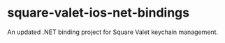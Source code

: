 # square-valet-ios-net-bindings
An updated .NET binding project for Square Valet keychain management. 
